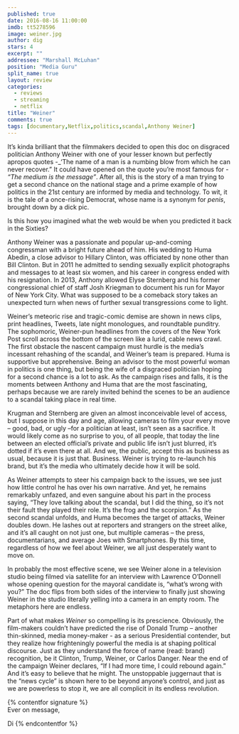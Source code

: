 ```yaml
---
published: true
date: 2016-08-16 11:00:00
imdb: tt5278596
image: weiner.jpg
author: dig
stars: 4
excerpt: ""
addressee: "Marshall McLuhan"
position: "Media Guru"
split_name: true
layout: review
categories: 
  - reviews
  - streaming
  - netflix
title: "Weiner"
comments: true
tags: [documentary,Netflix,politics,scandal,Anthony Weiner]
---
```

It’s kinda brilliant that the filmmakers decided to open this doc on disgraced politician Anthony Weiner with one of your lesser known but perfectly apropos quotes -_‘The name of a man is a numbing blow from which he can never recover.” It could have opened on the quote you’re most famous for - _“The medium is the message”_. After all, this is the story of a man trying to get a second chance on the national stage and a prime example of how politics in the 21st century are informed by media and technology.  To wit, it is the tale of a once-rising Democrat, whose name is a synonym for _penis_, brought down by a dick pic. 

Is this how you imagined what the web would be when you predicted it back in the Sixties? 

Anthony Weiner was a passionate and popular up-and-coming congressman with a bright future ahead of him. His wedding to Huma Abedin, a close advisor to Hillary Clinton, was officiated by none other than Bill Clinton. But in 2011 he admitted to sending sexually explicit photographs and messages to at least six women, and his career in congress ended with his resignation. In 2013, Anthony allowed Elyse Sternberg and his former congressional chief of staff Josh Kriegman to document his run for Mayor of New York City. What was supposed to be a comeback story takes an unexpected turn when news of further sexual transgressions come to light.

Weiner’s meteoric rise and tragic-comic demise are shown in news clips, print headlines, Tweets, late night monologues, and roundtable punditry. The sophomoric, Weiner-pun headlines from the covers of the New York Post scroll across the bottom of the screen like a lurid, cable news crawl. The first obstacle the nascent campaign must hurdle is the media’s incessant rehashing of the scandal, and Weiner’s team is prepared. Huma is supportive but apprehensive. Being an advisor to the most powerful woman in politics is one thing, but being the wife of a disgraced politician hoping for a second chance is a lot to ask. As the campaign rises and falls, it is the moments between Anthony and Huma that are the most fascinating, perhaps because we are rarely invited behind the scenes to be an audience to a scandal taking place in real time. 

Krugman and Sternberg are given an almost inconceivable level of access, but I suppose in this day and age, allowing cameras to film your every move – good, bad, or ugly –for a politician at least, isn’t seen as a sacrifice. It would likely come as no surprise to you, of all people, that today the line between an elected official’s private and public life isn’t just blurred, it’s dotted if it’s even there at all. And we, the public, accept this as business as usual, because it is just that. Business. Weiner is trying to re-launch his brand, but it’s the media who ultimately decide how it will be sold.

As Weiner attempts to steer his campaign back to the issues, we see just how little control he has over his own narrative. And yet, he remains remarkably unfazed, and even sanguine about his part in the process saying, “They love talking about the scandal, but I did the thing, so it’s not their fault they played their role. It’s the frog and the scorpion.” As the second scandal unfolds, and Huma becomes the target of attacks, Weiner doubles down. He lashes out at reporters and strangers on the street alike, and it’s all caught on not just one, but multiple cameras – the press, documentarians, and average Joes with Smartphones. By this time, regardless of how we feel about Weiner, we all just desperately want to move on.
 

In probably the most effective scene, we see Weiner alone in a television studio being filmed via satellite for an interview with Lawrence O’Donnell whose opening question for the mayoral candidate is, “what’s wrong with you?” The doc flips from both sides of the interview to finally just showing Weiner in the studio literally yelling into a camera in an empty room. The metaphors here are endless. 

Part of what makes _Weiner_ so compelling is its prescience. Obviously, the film-makers couldn’t have predicted the rise of Donald Trump – another thin-skinned, media money-maker - as a serious Presidential contender, but they realize how frighteningly powerful the media is at shaping political discourse. Just as they understand the force of name (read: brand) recognition, be it Clinton, Trump, Weiner, or Carlos Danger. Near the end of the campaign Weiner declares, “If I had more time, I could rebound again.” And it’s easy to believe that he might. The unstoppable juggernaut that is the “news cycle” is shown here to be beyond anyone’s control, and just as we are powerless to stop it, we are all complicit in its endless revolution.

{% contentfor signature %}	Ever on message,

Di
{% endcontentfor %}